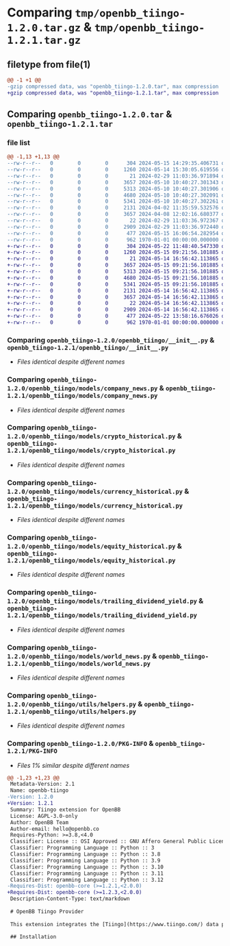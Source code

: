 # Comparing `tmp/openbb_tiingo-1.2.0.tar.gz` & `tmp/openbb_tiingo-1.2.1.tar.gz`

## filetype from file(1)

```diff
@@ -1 +1 @@
-gzip compressed data, was "openbb_tiingo-1.2.0.tar", max compression
+gzip compressed data, was "openbb_tiingo-1.2.1.tar", max compression
```

## Comparing `openbb_tiingo-1.2.0.tar` & `openbb_tiingo-1.2.1.tar`

### file list

```diff
@@ -1,13 +1,13 @@
--rw-r--r--   0        0        0      304 2024-05-15 14:29:35.406731 openbb_tiingo-1.2.0/README.md
--rw-r--r--   0        0        0     1260 2024-05-14 15:30:05.619556 openbb_tiingo-1.2.0/openbb_tiingo/__init__.py
--rw-r--r--   0        0        0       21 2024-02-29 11:03:36.971894 openbb_tiingo-1.2.0/openbb_tiingo/models/__init__.py
--rw-r--r--   0        0        0     3657 2024-05-10 10:40:27.301343 openbb_tiingo-1.2.0/openbb_tiingo/models/company_news.py
--rw-r--r--   0        0        0     5313 2024-05-10 10:40:27.301906 openbb_tiingo-1.2.0/openbb_tiingo/models/crypto_historical.py
--rw-r--r--   0        0        0     4680 2024-05-10 10:40:27.302091 openbb_tiingo-1.2.0/openbb_tiingo/models/currency_historical.py
--rw-r--r--   0        0        0     5341 2024-05-10 10:40:27.302261 openbb_tiingo-1.2.0/openbb_tiingo/models/equity_historical.py
--rw-r--r--   0        0        0     2131 2024-04-02 11:35:59.532576 openbb_tiingo-1.2.0/openbb_tiingo/models/trailing_dividend_yield.py
--rw-r--r--   0        0        0     3657 2024-04-08 12:02:16.680377 openbb_tiingo-1.2.0/openbb_tiingo/models/world_news.py
--rw-r--r--   0        0        0       22 2024-02-29 11:03:36.972367 openbb_tiingo-1.2.0/openbb_tiingo/utils/__init__.py
--rw-r--r--   0        0        0     2909 2024-02-29 11:03:36.972440 openbb_tiingo-1.2.0/openbb_tiingo/utils/helpers.py
--rw-r--r--   0        0        0      477 2024-05-15 16:06:54.282954 openbb_tiingo-1.2.0/pyproject.toml
--rw-r--r--   0        0        0      962 1970-01-01 00:00:00.000000 openbb_tiingo-1.2.0/PKG-INFO
+-rw-r--r--   0        0        0      304 2024-05-22 11:48:40.547330 openbb_tiingo-1.2.1/README.md
+-rw-r--r--   0        0        0     1260 2024-05-15 09:21:56.101885 openbb_tiingo-1.2.1/openbb_tiingo/__init__.py
+-rw-r--r--   0        0        0       21 2024-05-14 16:56:42.113865 openbb_tiingo-1.2.1/openbb_tiingo/models/__init__.py
+-rw-r--r--   0        0        0     3657 2024-05-15 09:21:56.101885 openbb_tiingo-1.2.1/openbb_tiingo/models/company_news.py
+-rw-r--r--   0        0        0     5313 2024-05-15 09:21:56.101885 openbb_tiingo-1.2.1/openbb_tiingo/models/crypto_historical.py
+-rw-r--r--   0        0        0     4680 2024-05-15 09:21:56.101885 openbb_tiingo-1.2.1/openbb_tiingo/models/currency_historical.py
+-rw-r--r--   0        0        0     5341 2024-05-15 09:21:56.101885 openbb_tiingo-1.2.1/openbb_tiingo/models/equity_historical.py
+-rw-r--r--   0        0        0     2131 2024-05-14 16:56:42.113865 openbb_tiingo-1.2.1/openbb_tiingo/models/trailing_dividend_yield.py
+-rw-r--r--   0        0        0     3657 2024-05-14 16:56:42.113865 openbb_tiingo-1.2.1/openbb_tiingo/models/world_news.py
+-rw-r--r--   0        0        0       22 2024-05-14 16:56:42.113865 openbb_tiingo-1.2.1/openbb_tiingo/utils/__init__.py
+-rw-r--r--   0        0        0     2909 2024-05-14 16:56:42.113865 openbb_tiingo-1.2.1/openbb_tiingo/utils/helpers.py
+-rw-r--r--   0        0        0      477 2024-05-22 13:58:16.676026 openbb_tiingo-1.2.1/pyproject.toml
+-rw-r--r--   0        0        0      962 1970-01-01 00:00:00.000000 openbb_tiingo-1.2.1/PKG-INFO
```

### Comparing `openbb_tiingo-1.2.0/openbb_tiingo/__init__.py` & `openbb_tiingo-1.2.1/openbb_tiingo/__init__.py`

 * *Files identical despite different names*

### Comparing `openbb_tiingo-1.2.0/openbb_tiingo/models/company_news.py` & `openbb_tiingo-1.2.1/openbb_tiingo/models/company_news.py`

 * *Files identical despite different names*

### Comparing `openbb_tiingo-1.2.0/openbb_tiingo/models/crypto_historical.py` & `openbb_tiingo-1.2.1/openbb_tiingo/models/crypto_historical.py`

 * *Files identical despite different names*

### Comparing `openbb_tiingo-1.2.0/openbb_tiingo/models/currency_historical.py` & `openbb_tiingo-1.2.1/openbb_tiingo/models/currency_historical.py`

 * *Files identical despite different names*

### Comparing `openbb_tiingo-1.2.0/openbb_tiingo/models/equity_historical.py` & `openbb_tiingo-1.2.1/openbb_tiingo/models/equity_historical.py`

 * *Files identical despite different names*

### Comparing `openbb_tiingo-1.2.0/openbb_tiingo/models/trailing_dividend_yield.py` & `openbb_tiingo-1.2.1/openbb_tiingo/models/trailing_dividend_yield.py`

 * *Files identical despite different names*

### Comparing `openbb_tiingo-1.2.0/openbb_tiingo/models/world_news.py` & `openbb_tiingo-1.2.1/openbb_tiingo/models/world_news.py`

 * *Files identical despite different names*

### Comparing `openbb_tiingo-1.2.0/openbb_tiingo/utils/helpers.py` & `openbb_tiingo-1.2.1/openbb_tiingo/utils/helpers.py`

 * *Files identical despite different names*

### Comparing `openbb_tiingo-1.2.0/PKG-INFO` & `openbb_tiingo-1.2.1/PKG-INFO`

 * *Files 1% similar despite different names*

```diff
@@ -1,23 +1,23 @@
 Metadata-Version: 2.1
 Name: openbb-tiingo
-Version: 1.2.0
+Version: 1.2.1
 Summary: Tiingo extension for OpenBB
 License: AGPL-3.0-only
 Author: OpenBB Team
 Author-email: hello@openbb.co
 Requires-Python: >=3.8,<4.0
 Classifier: License :: OSI Approved :: GNU Affero General Public License v3
 Classifier: Programming Language :: Python :: 3
 Classifier: Programming Language :: Python :: 3.8
 Classifier: Programming Language :: Python :: 3.9
 Classifier: Programming Language :: Python :: 3.10
 Classifier: Programming Language :: Python :: 3.11
 Classifier: Programming Language :: Python :: 3.12
-Requires-Dist: openbb-core (>=1.2.1,<2.0.0)
+Requires-Dist: openbb-core (>=1.2.3,<2.0.0)
 Description-Content-Type: text/markdown
 
 # OpenBB Tiingo Provider
 
 This extension integrates the [Tiingo](https://www.tiingo.com/) data provider into the OpenBB Platform.
 
 ## Installation
```

